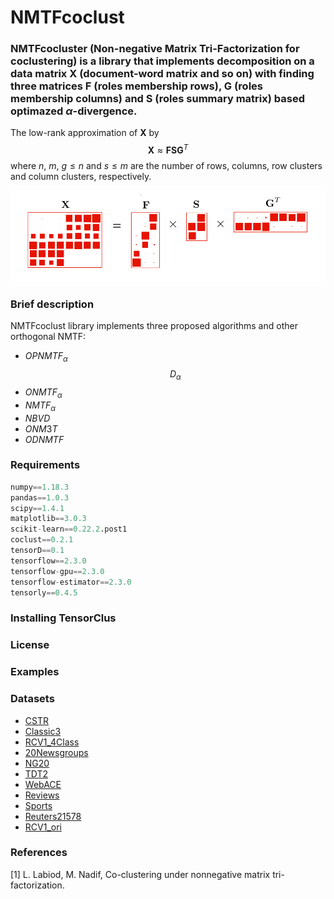 # **NMTFcoclust**  
### **NMTFcocluster** (Non-negative Matrix Tri-Factorization for coclustering) is a library that implements decomposition on a data matrix $\mathbf{X}$ (document-word matrix and so on) with finding three  matrices $\mathbf{F}$ (roles membership rows), $\mathbf{G}$ (roles membership columns) and $\mathbf{S}$ (roles summary matrix) based optimazed $\alpha$-divergence.

 The low-rank approximation of $\mathbf{X}$ by
     $$\mathbf{X} \approx \mathbf{FSG}^{T}$$
where $n$, $m$, $g\leqslant n$ and $s\leqslant m$ are the number of rows, columns, row clusters and column clusters, respectively.


![NMTF](https://github.com/Saeidhoseinipour/NMTFcoclust/blob/master/Doc/Image/nmtf3.png?raw=true)

### Brief description 
NMTFcoclust library implements three proposed algorithms and other orthogonal NMTF:
- $OPNMTF_{\alpha}$ 
 $$D_{\alpha}$$
- $ONMTF_{\alpha}$
- $NMTF_{\alpha}$
- $NBVD$
- $ONM3T$
- $ODNMTF$

### Requirements
```python
numpy==1.18.3
pandas==1.0.3
scipy==1.4.1
matplotlib==3.0.3
scikit-learn==0.22.2.post1
coclust==0.2.1
tensorD==0.1
tensorflow==2.3.0
tensorflow-gpu==2.3.0
tensorflow-estimator==2.3.0
tensorly==0.4.5
```
### Installing TensorClus

### License

### Examples

### Datasets

- [CSTR](https://github.com/Saeidhoseinipour/NMTFcoclust/blob/master/Datasets/cstr.mat)
- [Classic3](https://github.com/Saeidhoseinipour/NMTFcoclust/blob/master/Datasets/classic3.mat)
- [RCV1_4Class](https://github.com/Saeidhoseinipour/NMTFcoclust/blob/master/Datasets/RCV1_4Class.mat)
- [20Newsgroups](https://github.com/Saeidhoseinipour/NMTFcoclust/blob/master/Datasets/20Newsgroups.mat)
- [NG20](https://github.com/Saeidhoseinipour/NMTFcoclust/blob/master/Datasets/NG20..mat)
- [TDT2](https://github.com/Saeidhoseinipour/NMTFcoclust/blob/master/Datasets/TDT2..mat)
- [WebACE](https://github.com/Saeidhoseinipour/NMTFcoclust/blob/master/Datasets/WebACE..mat)
- [Reviews](https://github.com/Saeidhoseinipour/NMTFcoclust/blob/master/Datasets/reviews..mat)
- [Sports](https://github.com/Saeidhoseinipour/NMTFcoclust/blob/master/Datasets/sports..mat)
- [Reuters21578](https://github.com/Saeidhoseinipour/NMTFcoclust/blob/master/Datasets/Reuters21578..mat)
- [RCV1_ori](https://github.com/Saeidhoseinipour/NMTFcoclust/blob/master/Datasets/RCV1_ori..mat)


### References

[1] L. Labiod, M. Nadif, Co-clustering under nonnegative matrix tri-factorization.
